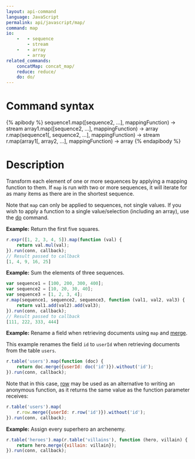 ```yaml
---
layout: api-command
language: JavaScript
permalink: api/javascript/map/
command: map
io:
    -   - sequence
        - stream
    -   - array
        - array
related_commands:
    concatMap: concat_map/
    reduce: reduce/
    do: do/
---
```


# Command syntax #

{% apibody %}
sequence1.map([sequence2, ...], mappingFunction) &rarr; stream
array1.map([sequence2, ...], mappingFunction) &rarr; array
r.map(sequence1[, sequence2, ...], mappingFunction) &rarr; stream
r.map(array1[, array2, ...], mappingFunction) &rarr; array
{% endapibody %}

# Description #

Transform each element of one or more sequences by applying a mapping function to them. If `map` is run with two or more sequences, it will iterate for as many items as there are in the shortest sequence.

Note that `map` can only be applied to sequences, not single values. If you wish to apply a function to a single value/selection (including an array), use the [do](/api/javascript/do) command.

__Example:__ Return the first five squares.

```js
r.expr([1, 2, 3, 4, 5]).map(function (val) {
    return val.mul(val);
}).run(conn, callback);
// Result passed to callback
[1, 4, 9, 16, 25]
```

__Example:__ Sum the elements of three sequences.

```js
var sequence1 = [100, 200, 300, 400];
var sequence2 = [10, 20, 30, 40];
var sequence3 = [1, 2, 3, 4];
r.map(sequence1, sequence2, sequence3, function (val1, val2, val3) {
    return val1.add(val2).add(val3);
}).run(conn, callback);
// Result passed to callback
[111, 222, 333, 444]
```

__Example:__ Rename a field when retrieving documents using `map` and [merge](/api/javascript/merge/).

This example renames the field `id` to `userId` when retrieving documents from the table `users`.

```js
r.table('users').map(function (doc) {
    return doc.merge({userId: doc('id')}).without('id');
}).run(conn, callback);
```

Note that in this case, [row](/api/javascript/row) may be used as an alternative to writing an anonymous function, as it returns the same value as the function parameter receives:

```js
r.table('users').map(
    r.row.merge({userId: r.row('id')}).without('id');
}).run(conn, callback);
```


__Example:__ Assign every superhero an archenemy.

```js
r.table('heroes').map(r.table('villains'), function (hero, villain) {
    return hero.merge({villain: villain});
}).run(conn, callback);
```
